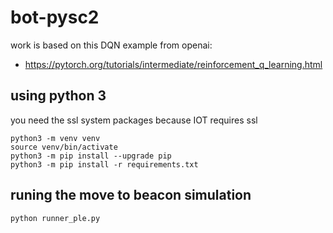 # bot-pysc2
work is based on this DQN example from openai: 

* https://pytorch.org/tutorials/intermediate/reinforcement_q_learning.html


## using python 3
you need the ssl system packages because IOT requires ssl

```
python3 -m venv venv
source venv/bin/activate
python3 -m pip install --upgrade pip
python3 -m pip install -r requirements.txt
```

## runing the move to beacon simulation
`python runner_ple.py`